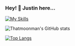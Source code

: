 ### Hey! 👋 Justin here...

[![My Skills](https://skillicons.dev/icons?i=js,react,redux,html,css,ruby,rails,express,nodejs,aws,postgresql,mongodb,git,vscode&perline=7)](https://skillicons.dev)

![Thatmoonman's GitHub stats](https://github-readme-stats.vercel.app/api?username=Thatmoonman&show_icons=true&theme=synthwave)

[![Top Langs](https://github-readme-stats.vercel.app/api/top-langs/?username=Thatmoonman&layout=compact)](https://github.com/Thatmoonman/github-readme-stats)

<!--
**Thatmoonman/Thatmoonman** is a ✨ _special_ ✨ repository because its `README.md` (this file) appears on your GitHub profile.

Here are some ideas to get you started:

- 🔭 I’m currently working on ...
- 🌱 I’m currently learning ...
- 👯 I’m looking to collaborate on ...
- 🤔 I’m looking for help with ...
- 💬 Ask me about ...
- 📫 How to reach me: ...
- 😄 Pronouns: ...
- ⚡ Fun fact: ...

## About Me
- 🔎 I am actively searching for software engineering poistions, ideally hybrid remote and in person.
- 


-->

